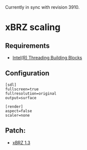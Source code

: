 Currently in sync with revision 3910.

# xBRZ scaling

## Requirements

* [Intel(R) Threading Building Blocks](https://www.threadingbuildingblocks.org/)

## Configuration

    [sdl]
	fullscreen=true
	fullresolution=original
	output=surface

	[render]
	aspect=false
	scaler=none

## Patch:

* [xBRZ 1.3](http://www.vogons.org/viewtopic.php?t=34125)
